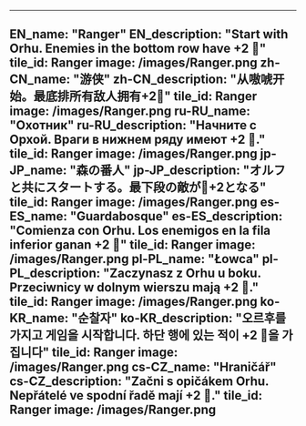 ---

EN_name: "Ranger"
EN_description: "Start with Orhu. Enemies in the bottom row have +2 🔸"
tile_id: Ranger
image: /images/Ranger.png
zh-CN_name: "游侠"
zh-CN_description: "从嗷唬开始。最底排所有敌人拥有+2🔸"
tile_id: Ranger
image: /images/Ranger.png
ru-RU_name: "Охотник"
ru-RU_description: "Начните с Орхой. Враги в нижнем ряду имеют +2 🔸."
tile_id: Ranger
image: /images/Ranger.png
jp-JP_name: "森の番人"
jp-JP_description: "オルフと共にスタートする。最下段の敵が🔸+2となる"
tile_id: Ranger
image: /images/Ranger.png
es-ES_name: "Guardabosque"
es-ES_description: "Comienza con Orhu. Los enemigos en la fila inferior ganan +2 🔸"
tile_id: Ranger
image: /images/Ranger.png
pl-PL_name: "Łowca"
pl-PL_description: "Zaczynasz z Orhu u boku. Przeciwnicy w dolnym wierszu mają +2 🔸."
tile_id: Ranger
image: /images/Ranger.png
ko-KR_name: "순찰자"
ko-KR_description: "오르후를 가지고 게임을 시작합니다. 하단 행에 있는 적이 +2 🔸을 가집니다"
tile_id: Ranger
image: /images/Ranger.png
cs-CZ_name: "Hraničář"
cs-CZ_description: "Začni s opičákem Orhu. Nepřátelé ve spodní řadě mají +2 🔸."
tile_id: Ranger
image: /images/Ranger.png
---